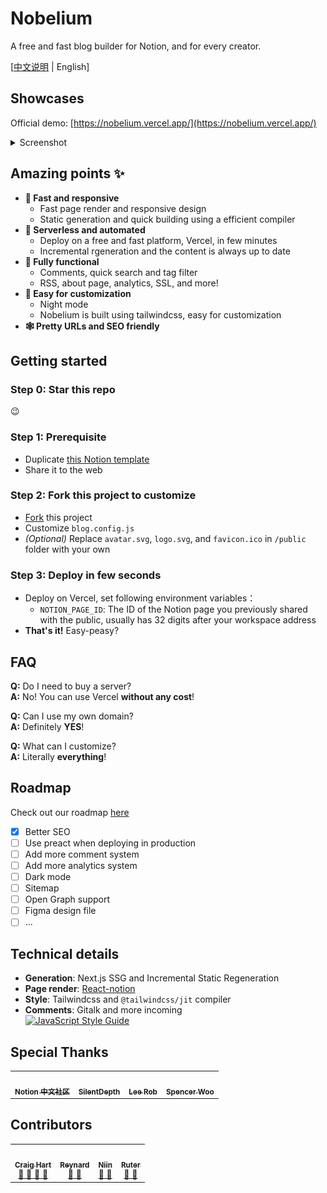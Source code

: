 # Nobelium   
A free and fast blog builder for Notion, and for every creator.

[[中文说明](README-CN.md) | English] 

## Showcases
Official demo: [https://nobelium.vercel.app/](https://nobelium.vercel.app/)

<details><summary>Screenshot</summary>
<img src="https://github.com/craigary/nobelium/blob/main/desktop.png?raw=true">
</details>


## Amazing points ✨
- **🚀 Fast and responsive**
  - Fast page render and responsive design
  - Static generation and quick building using a efficient compiler  
- **🤖 Serverless and automated**
  - Deploy on a free and fast platform, Vercel, in few minutes
  - Incremental rgeneration and the content is always up to date
- **🚙 Fully functional**
  - Comments, quick search and tag filter
  - RSS, about page, analytics, SSL, and more!
- **🎨 Easy for customization**
  - Night mode
  - Nobelium is built using tailwindcss, easy for customization
- **🕸 Pretty URLs and SEO friendly**  

## Getting started
### Step 0: Star this repo
😉
### Step 1: Prerequisite

- Duplicate [this Notion template](https://www.notion.so/68be9021bca34b8e89f0246f27e608df)
- Share it to the web
### Step 2: Fork this project to customize
- [Fork](https://github.com/craigary/nobelium/fork) this project
- Customize `blog.config.js` 
- *(Optional)* Replace `avatar.svg`, `logo.svg`, and `favicon.ico` in `/public` folder with your own

### Step 3: Deploy in few seconds
- Deploy on Vercel, set following environment variables：
    - `NOTION_PAGE_ID`: The ID of the Notion page you previously shared with the public, usually has 32 digits after your workspace address
- **That's it!** Easy-peasy?

## FAQ
**Q:** Do I need to buy a server?  
**A:** No! You can use Vercel **without any cost**!

**Q:** Can I use my own domain?  
**A:** Definitely **YES**!  
  
**Q:** What can I customize?  
**A:** Literally **everything**!  

## Roadmap

Check out our roadmap [here](https://www.notion.so/craigary/Public-Roadmap-3cfc4d0f0ca642ef8f652673c37add22)

- [x]  Better SEO
- [ ]  Use preact when deploying in production
- [ ]  Add more comment system
- [ ]  Add more analytics system
- [ ]  Dark mode
- [ ]  Sitemap
- [ ]  Open Graph support
- [ ]  Figma design file
- [ ]  ...

## Technical details
- **Generation**: Next.js SSG and Incremental Static Regeneration
- **Page render**: [React-notion](https://github.com/splitbee/react-notion)
- **Style**: Tailwindcss and `@tailwindcss/jit` compiler
- **Comments**: Gitalk and more incoming  
[![JavaScript Style Guide](https://cdn.rawgit.com/standard/standard/master/badge.svg)](https://github.com/standard/standard)


## Special Thanks

<table>
<tr align="left">
    <td align="center"><a href="https://notion.so/cnotion"><img src="https://www.notion.so/image/https%3A%2F%2Fs3-us-west-2.amazonaws.com%2Fsecure.notion-static.com%2F815be1aa-a8bf-46d0-887e-a1c9d18d8ae9%2Fnotion-logo-no-background.png?table=block&id=e1826899-1cd1-4de8-9b1c-ad0de60baa91&width=250&userId=1f77c970-e682-4c02-b9e8-4164924f04ab&cache=v2" width="80px;" alt=""/><br /><sub><b>Notion 中文社区</b></sub></a></td>
    <td align="center"><a href="https://twitter.com/SilentDepthCN"><img src="https://avatars.githubusercontent.com/u/7194254?s=460&u=d8c805acedf5c49ab8e1bfde58b16d7b7fe2b1bb&v=4" width="80px;" alt=""/><br /><sub><b>SilentDepth</b></sub></a></td>
    <td align="center"><a href="https://leerob.io"><img src="https://avatars.githubusercontent.com/u/9113740?s=460&u=6b5c9843f6d345ee178d1171dd3025610312af35&v=4" width="80px;" alt=""/><br /><sub><b>Lee Rob</b></sub></a></td>
    <td align="center"><a href="https://spencerwoo.com"><img src="https://avatars.githubusercontent.com/u/32114380?s=460&u=81d1f9754f354c63ece17a83196be14b51ee1056&v=4" width="80px;" alt=""/><br /><sub><b>Spencer Woo</b></sub></a></td>
  </tr>
</table>

## Contributors
<table>
<tr align="left">
    <td align="center"><a href="https://github.com/craigary"><img src="https://avatars.githubusercontent.com/u/10571717?s=64&v=4" width="80px;" alt=""/><br /><sub><b>Craig Hart</b></sub></a><br /><a href="https://github.com/craigary/nobelium/commits?author=craigary" title="Owner">🎫 🔧 🎨 🐛</a></td>
    <td align="center"><a href="https://github.com/reycn"><img src="https://avatars.githubusercontent.com/u/11225092?s=64&v=4" width="80px;" alt=""/><br /><sub><b>Reynard</b></sub></a><br /><a href="https://github.com/craigary/nobelium/commits?author=reycn" title="Owner"> 🎨 🐛</a></td>
    <td align="center"><a href="https://github.com/Niinjoy"><img src="https://avatars.githubusercontent.com/u/39721307?s=64&v=4" width="80px;" alt=""/><br /><sub><b>Niin</b></sub></a><br /><a href="https://github.com/craigary/nobelium/commits?author=craigary" title="Owner">🔧 🐛</a></td>
    <td align="center"><a href="https://github.com/ruter"><img src="https://avatars.githubusercontent.com/u/8568876?s=64&v=4" width="80px;" alt=""/><br /><sub><b>Ruter</b></sub></a><br /><a href="https://github.com/craigary/nobelium/commits?author=craigary" title="Owner">🔧 🐛</a></td>
  </tr>
</table>
